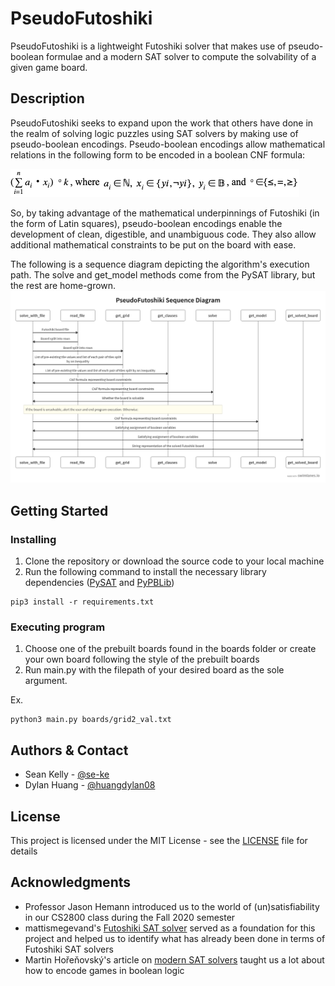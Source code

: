 # PseudoFutoshiki

PseudoFutoshiki is a lightweight Futoshiki solver that makes use of pseudo-boolean formulae and a modern SAT solver to compute the solvability of a given game board.

## Description

PseudoFutoshiki seeks to expand upon the work that others have done in the realm of solving logic puzzles using SAT solvers by making use of pseudo-boolean encodings. Pseudo-boolean encodings allow mathematical relations in the following form to be encoded in a boolean CNF formula:

![](resources/psbenc_def.png)

So, by taking advantage of the mathematical underpinnings of Futoshiki (in the form of Latin squares), pseudo-boolean encodings enable the development of clean, digestible, and unambiguous code. They also allow additional mathematical constraints to be put on the board with ease.

The following is a sequence diagram depicting the algorithm's execution path. The solve and get_model methods come from the PySAT library, but the rest are home-grown.
![](resources/sequence_diagram.png)
## Getting Started

### Installing

1. Clone the repository or download the source code to your local machine
2. Run the following command to install the necessary library dependencies ([PySAT](https://pysathq.github.io/) and [PyPBLib](https://pypi.org/project/pypblib/))
```
pip3 install -r requirements.txt
```

### Executing program

1. Choose one of the prebuilt boards found in the boards folder or create your own board following the style of the prebuilt boards
2. Run main.py with the filepath of your desired board as the sole argument.

Ex.
```
python3 main.py boards/grid2_val.txt
```

## Authors & Contact
* Sean Kelly - [@se-ke](https://github.com/se-ke)
* Dylan Huang - [@huangdylan08](https://github.com/huangdylan08)

## License

This project is licensed under the MIT License - see the [LICENSE](LICENSE) file for details

## Acknowledgments

* Professor Jason Hemann introduced us to the world of (un)satisfiability in our CS2800 class during the Fall 2020 semester
* mattismegevand's [Futoshiki SAT solver](https://github.com/mattismegevand/sat-futoshiki) served as a foundation for this project and helped us to identify what has already been done in terms of Futoshiki SAT solvers
* Martin Hořeňovský's article on [modern SAT solvers](https://codingnest.com/modern-sat-solvers-fast-neat-underused-part-1-of-n/) taught us a lot about how to encode games in boolean logic